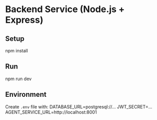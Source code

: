 # Backend Service (Node.js + Express)

## Setup
npm install

## Run
npm run dev

## Environment
Create `.env` file with:
DATABASE_URL=postgresql://...
JWT_SECRET=...
AGENT_SERVICE_URL=http://localhost:8001